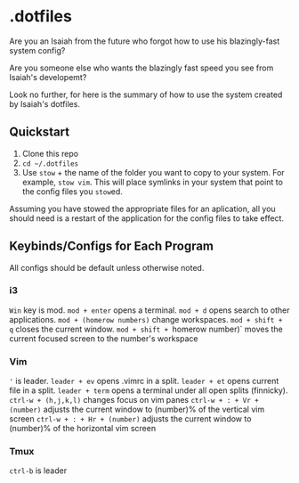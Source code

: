 # .dotfiles

Are you an Isaiah from the future who forgot how to use his blazingly-fast system config?

Are you someone else who wants the blazingly fast speed you see from Isaiah's developemt?

Look no further, for here is the summary of how to use the system created by Isaiah's dotfiles.

## Quickstart
1) Clone this repo
2) `cd ~/.dotfiles`
3) Use `stow` + the name of the folder you want to copy to your system. For example, `stow vim`. This will place symlinks in your system that point to the config files you `stow`ed.

Assuming you have stowed the appropriate files for an aplication, all you should need is a restart of the application for the config files to take effect.

## Keybinds/Configs for Each Program

All configs should be default unless otherwise noted.

### i3
`Win` key is mod.
`mod + enter` opens a terminal.
`mod + d` opens search to other applications.
`mod + (homerow numbers)` change workspaces.
`mod + shift + q` closes the current window.
`mod + shift + `homerow number)` moves the current focused screen to the number's workspace 

### Vim
`'` is leader.
`leader + ev` opens .vimrc in a split.
`leader + et` opens current file in a split.
`leader + term` opens a terminal under all open splits (finnicky).
`ctrl-w + (h,j,k,l)` changes focus on vim panes
`ctrl-w + : + Vr + (number)` adjusts the current window to (number)% of the vertical vim screen
`ctrl-w + : + Hr + (number)` adjusts the current window to (number)% of the horizontal vim screen

### Tmux
`ctrl-b` is leader
